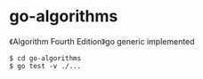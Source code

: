 go-algorithms
===

《Algorithm Fourth Edition》go generic implemented

```shell
$ cd go-algorithms
$ go test -v ./...
```